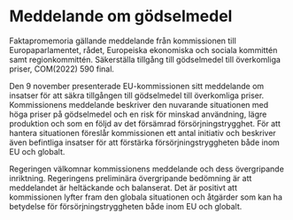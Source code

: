 # Meddelande om gödselmedel

Faktapromemoria gällande meddelande från kommissionen till Europaparlamentet, rådet, Europeiska ekonomiska och sociala kommittén samt regionkommittén. Säkerställa tillgång till gödselmedel till överkomliga priser, COM(2022\) 590 final.

Den 9 november presenterade EU\-kommissionen sitt meddelande om insatser för att säkra tillgången till gödselmedel till överkomliga priser. Kommissionens meddelande beskriver den nuvarande situationen med höga priser på gödselmedel och en risk för minskad användning, lägre produktion och som en följd av det försämrad försörjningstrygghet. För att hantera situationen föreslår kommissionen ett antal initiativ och beskriver även befintliga insatser för att förstärka försörjningstryggheten både inom EU och globalt.

Regeringen välkomnar kommissionens meddelande och dess övergripande inriktning. Regeringens preliminära övergripande bedömning är att meddelandet är heltäckande och balanserat. Det är positivt att kommissionen lyfter fram den globala situationen och åtgärder som kan ha betydelse för försörjningstryggheten både inom EU och globalt.
